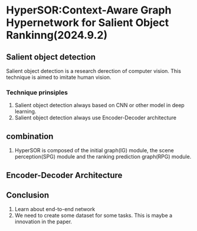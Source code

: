 # HyperSOR:Context-Aware Graph Hypernetwork for Salient Object Rankinng(2024.9.2)

## Salient object detection
Salient object detection is a research derection of computer vision. This technique is aimed to imitate human vision.

### Technique prinsiples
1. Salient object detection always based on CNN or other model in deep learning.
2. Salient object detection always use Encoder-Decoder architecture  

## combination
1. HyperSOR is composed of the initial graph(IG) module, the scene perception(SPG) module and the ranking prediction graph(RPG) module. 

## Encoder-Decoder Architecture

## Conclusion
1. Learn about end-to-end network
2. We need to create some dataset for some tasks. This is maybe a innovation in the paper.
